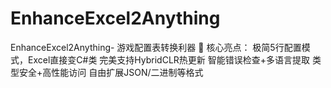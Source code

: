 # EnhanceExcel2Anything
EnhanceExcel2Anything- 游戏配置表转换利器  🌟 核心亮点：  极简5行配置模式，Excel直接变C#类 完美支持HybridCLR热更新 智能错误检查+多语言提取 类型安全+高性能访问 自由扩展JSON/二进制等格式 
